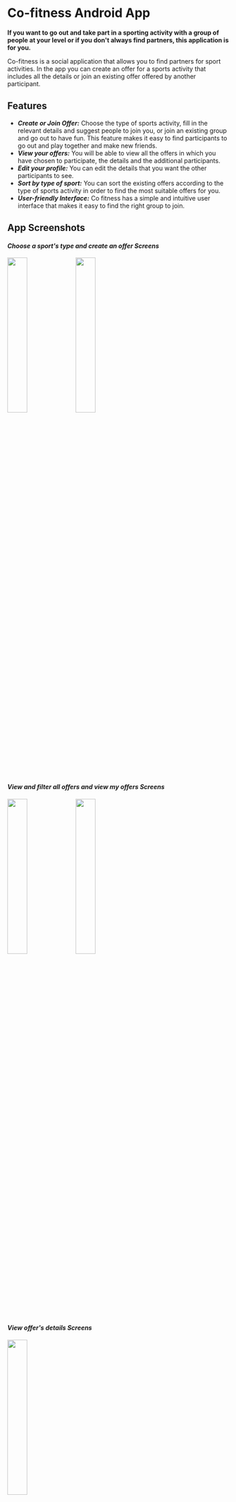 # Co-fitness Android App
**If you want to go out and take part in a sporting activity with a group of people at your level or if you don't always find partners, this application is for you.**

Co-fitness is a social application that allows you to find partners for sport activities.
In the app you can create an offer for a sports activity that includes all the details or join an existing offer offered by another participant.

## Features

- ***Create or Join Offer:*** Choose the type of sports activity, fill in the relevant details and suggest people to join you, or join an existing group and go out to have fun.
                              This feature makes it easy to find participants to go out and play together and make new friends.
- ***View your offers:*** You will be able to view all the offers in which you have chosen to participate, the details and the additional participants.
- ***Edit your profile:*** You can edit the details that you want the other participants to see.
- ***Sort by type of sport:*** You can sort the existing offers according to the type of sports activity in order to find the most suitable offers for you.
- ***User-friendly Interface:*** Co fitness has a simple and intuitive user interface that makes it easy to find the right group to join.

## App Screenshots
#### *Choose a sport's type and create an offer Screens*
<img src="https://github.com/noytsafrir/Co-fitness_App/assets/58825555/a344b805-5a40-4516-aa2b-8473b8ea1d68.jpg"
width = "30%">
<img src="https://github.com/noytsafrir/Co-fitness_App/assets/58825555/55bee001-c350-42fc-a2eb-23784ce5371c.jpg"
width = "30%">

#### *View and filter all offers and view my offers Screens*

<img src="https://github.com/noytsafrir/Co-fitness_App/assets/58825555/8f82e764-fed9-463d-937b-290669b99e47.jpg"
width = "30%">
<img src="https://github.com/noytsafrir/Co-fitness_App/assets/58825555/3780e533-3d7d-4ce6-ba15-e4b2e192bdb4.jpg"
width = "30%">

#### *View offer's details Screens*

<img src="https://github.com/noytsafrir/Co-fitness_App/assets/58825555/1e69bc29-3a69-4bb9-a3a6-42024ee7dd82.jpg"
width = "30%">

#### *Edit my profile Screens*

<img src="https://github.com/noytsafrir/Co-fitness_App/assets/58825555/b24fcb89-b66d-4ceb-837d-77ef69e7e76a.jpg"
width = "30%">

#### Video:

https://github.com/noytsafrir/Co-fitness_App/assets/58825555/1577607d-17d5-4ae4-8990-f2fc5ced18fd


## Authors
https://github.com/noytsafrir

